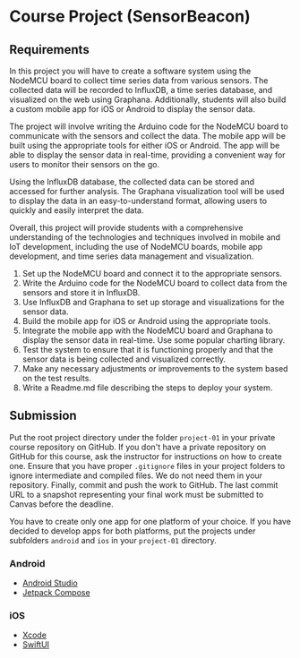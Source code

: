 Course Project (SensorBeacon)
=============================

## Requirements

In this project you will have to create a software system using the NodeMCU board to collect time series data from various sensors. The collected data will be recorded to InfluxDB, a time series database, and visualized on the web using Graphana. Additionally, students will also build a custom mobile app for iOS or Android to display the sensor data.

The project will involve writing the Arduino code for the NodeMCU board to communicate with the sensors and collect the data. The mobile app will be built using the appropriate tools for either iOS or Android. The app will be able to display the sensor data in real-time, providing a convenient way for users to monitor their sensors on the go.

Using the InfluxDB database, the collected data can be stored and accessed for further analysis. The Graphana visualization tool will be used to display the data in an easy-to-understand format, allowing users to quickly and easily interpret the data.

Overall, this project will provide students with a comprehensive understanding of the technologies and techniques involved in mobile and IoT development, including the use of NodeMCU boards, mobile app development, and time series data management and visualization.

1. Set up the NodeMCU board and connect it to the appropriate sensors.
2. Write the Arduino code for the NodeMCU board to collect data from the sensors and store it in InfluxDB.
3. Use InfluxDB and Graphana to set up storage and visualizations for the sensor data.
4. Build the mobile app for iOS or Android using the appropriate tools.
5. Integrate the mobile app with the NodeMCU board and Graphana to display the sensor data in real-time. Use some popular charting library.
6. Test the system to ensure that it is functioning properly and that the sensor data is being collected and visualized correctly.
7. Make any necessary adjustments or improvements to the system based on the test results.
8. Write a Readme.md file describing the steps to deploy your system.

## Submission

Put the root project directory under the folder `project-01` in your private course repository on GitHub. If you don't have a private repository on GitHub for this course, ask the instructor for instructions on how to create one. Ensure that you have proper `.gitignore` files in your project folders to ignore intermediate and compiled files. We do not need them in your repository. Finally, commit and push the work to GitHub. The last commit URL to a snapshot representing your final work must be submitted to Canvas before the deadline.

You have to create only one app for one platform of your choice. If you have decided to develop apps for both platforms, put the projects under subfolders `android` and `ios` in your `project-01` directory.

### Android

* [Android Studio](https://developer.android.com/studio)
* [Jetpack Compose](https://developer.android.com/jetpack/compose)

### iOS

* [Xcode](https://developer.apple.com/xcode)
* [SwiftUI](https://developer.apple.com/documentation/swiftui)
